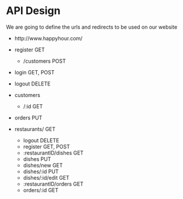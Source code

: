 # API Design
We are going to define the urls and redirects to be used on our website

- http://<span></span>www.<span></span>happyhour.com/
- register GET
  - /customers POST

- login GET, POST

- logout DELETE
  
- customers 
  - /:id GET


- orders PUT


- restaurants/ GET
  - logout DELETE
  - register GET, POST
  - :restaurantID/dishes GET
  - dishes PUT
  - dishes/new GET
  - dishes/:id PUT
  - dishes/:id/edit GET
  - :restaurantID/orders GET
  - orders/:id GET
